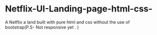 # Netflix-UI-Landing-page-html-css-
A Netflix a land built with pure html and css without the use of bootstrap(P.S- Not responsive yet . )

